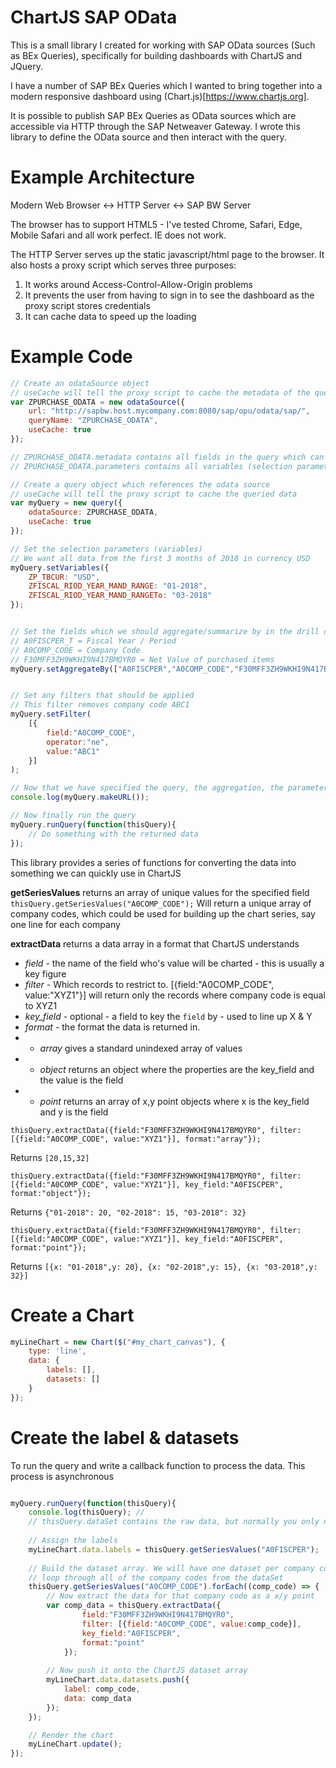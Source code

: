 # ChartJS SAP OData
This is a small library I created for working with SAP OData sources (Such as BEx Queries), specifically for building dashboards with ChartJS and JQuery.

I have a number of SAP BEx Queries which I wanted to bring together into a modern responsive dashboard using (Chart.js)[https://www.chartjs.org].

It is possible to publish SAP BEx Queries as OData sources which are accessible via HTTP through the SAP Netweaver Gateway. I wrote this library to define the OData source and then interact with the query.

# Example Architecture
Modern Web Browser <-> HTTP Server <-> SAP BW Server

The browser has to support HTML5 - I've tested Chrome, Safari, Edge, Mobile Safari and all work perfect. IE does not work.

The HTTP Server serves up the static javascript/html page to the browser. It also hosts a proxy script which serves three purposes:

1. It works around Access-Control-Allow-Origin problems
2. It prevents the user from having to sign in to see the dashboard as the proxy script stores credentials
3. It can cache data to speed up the loading


# Example Code
```javascript
// Create an odataSource object
// useCache will tell the proxy script to cache the metadata of the query
var ZPURCHASE_ODATA = new odataSource({
	url: "http://sapbw.host.mycompany.com:8080/sap/opu/odata/sap/",
	queryName: "ZPURCHASE_ODATA",
	useCache: true
});

// ZPURCHASE_ODATA.metadata contains all fields in the query which can be used in a drill down and/or filter
// ZPURCHASE_ODATA.parameters contains all variables (selection parameters) from the BEx variable screen

// Create a query object which references the odata source
// useCache will tell the proxy script to cache the queried data
var myQuery = new query({
	odataSource: ZPURCHASE_ODATA,
	useCache: true
});

// Set the selection parameters (variables)
// We want all data from the first 3 months of 2018 in currency USD
myQuery.setVariables({
	ZP_TBCUR: "USD",
	ZFISCAL_RIOD_YEAR_MAND_RANGE: "01-2018",
	ZFISCAL_RIOD_YEAR_MAND_RANGETo: "03-2018"
});


// Set the fields which we should aggregate/summarize by in the drill down
// A0FISCPER_T = Fiscal Year / Period
// A0COMP_CODE = Company Code
// F30MFF3ZH9WKHI9N417BMQYR0 = Net Value of purchased items
myQuery.setAggregateBy(["A0FISCPER","A0COMP_CODE","F30MFF3ZH9WKHI9N417BMQYR0"]);


// Set any filters that should be applied
// This filter removes company code ABC1
myQuery.setFilter(
	[{
		field:"A0COMP_CODE",
		operator:"ne",
		value:"ABC1"
	}]
);

// Now that we have specified the query, the aggregation, the parameters and the filter, we can output the ODATA URL (useful for testing)
console.log(myQuery.makeURL());

// Now finally run the query
myQuery.runQuery(function(thisQuery){
	// Do something with the returned data
});

```

This library provides a series of functions for converting the data into something we can quickly use in ChartJS
	
__getSeriesValues__ returns an array of unique values for the specified field
`thisQuery.getSeriesValues("A0COMP_CODE");` Will return a unique array of company codes, which could be used for building up the chart series, say one line for each company
	
__extractData__ returns a data array in a format that ChartJS understands
* _field_ - the name of the field who's value will be charted - this is usually a key figure
* _filter_ - Which records to restrict to. [{field:"A0COMP_CODE", value:"XYZ1"}] will return only the records where company code is equal to XYZ1
* _key_field_ - optional - a field to key the `field` by - used to line up X & Y 
* _format_ - the format the data is returned in.
* * _array_ gives a standard unindexed array of values
* * _object_ returns an object where the properties are the key_field and the value is the field
* * _point_ returns an array of x,y point objects where x is the key_field and y is the field

`thisQuery.extractData({field:"F30MFF3ZH9WKHI9N417BMQYR0", filter: [{field:"A0COMP_CODE", value:"XYZ1"}], format:"array"});`
	
Returns `[20,15,32]`

`thisQuery.extractData({field:"F30MFF3ZH9WKHI9N417BMQYR0", filter: [{field:"A0COMP_CODE", value:"XYZ1"}], key_field:"A0FISCPER", format:"object"});`
	
Returns `{"01-2018": 20, "02-2018": 15, "03-2018": 32}`

`thisQuery.extractData({field:"F30MFF3ZH9WKHI9N417BMQYR0", filter: [{field:"A0COMP_CODE", value:"XYZ1"}], key_field:"A0FISCPER", format:"point"});`
	
Returns `[{x: "01-2018",y: 20}, {x: "02-2018",y: 15}, {x: "03-2018",y: 32}]`

# Create a Chart
``` javascript
myLineChart = new Chart($("#my_chart_canvas"), {
	type: 'line',
	data: {
		labels: [],
		datasets: []
	}
});
```

# Create the label & datasets

To run the query and write a callback function to process the data. This process is asynchronous

``` javascript

myQuery.runQuery(function(thisQuery){
	console.log(thisQuery); //
	// thisQuery.dataSet contains the raw data, but normally you only need to use the class methods to interact with it
	
	// Assign the labels
	myLineChart.data.labels = thisQuery.getSeriesValues("A0FISCPER");
	
	// Build the dataset array. We will have one dataset per company code
	// loop through all of the company codes from the dataSet
	thisQuery.getSeriesValues("A0COMP_CODE").forEach((comp_code) => {
		// Now extract the data for that company code as a x/y point
		var comp_data = thisQuery.extractData({
				field:"F30MFF3ZH9WKHI9N417BMQYR0",
				filter: [{field:"A0COMP_CODE", value:comp_code}],
				key_field:"A0FISCPER",
				format:"point"
			});
		
		// Now push it onto the ChartJS dataset array
		myLineChart.data.datasets.push({
			label: comp_code,
			data: comp_data
		});
	});

	// Render the chart
	myLineChart.update();
});

```
